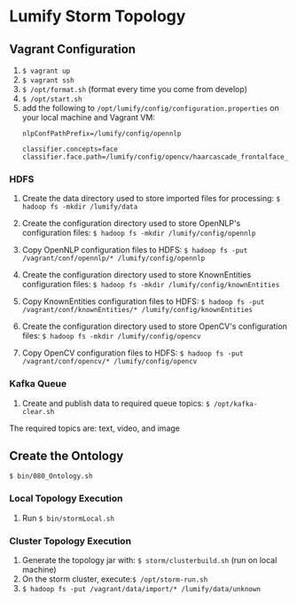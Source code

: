 # Lumify Storm Topology

## Vagrant Configuration
1. ```$ vagrant up```
2. ```$ vagrant ssh```
3. ```$ /opt/format.sh``` (format every time you come from develop)
4. ```$ /opt/start.sh```
5. add the following to ```/opt/lumify/config/configuration.properties``` on your local machine and Vagrant VM:
	```
	nlpConfPathPrefix=/lumify/config/opennlp
	
	classifier.concepts=face
	classifier.face.path=/lumify/config/opencv/haarcascade_frontalface_alt.xml
	```

### HDFS

1. Create the data directory used to store imported files for processing:
`$ hadoop fs -mkdir /lumify/data`

2. Create the configuration directory used to store OpenNLP's configuration files:
`$ hadoop fs -mkdir /lumify/config/opennlp`

3. Copy OpenNLP configuration files to HDFS:
`$ hadoop fs -put /vagrant/conf/opennlp/* /lumify/config/opennlp`

4. Create the configuration directory used to store KnownEntities configuration files:
`$ hadoop fs -mkdir /lumify/config/knownEntities`

5. Copy KnownEntities configuration files to HDFS:
`$ hadoop fs -put /vagrant/conf/knownEntities/* /lumify/config/knownEntities`

6. Create the configuration directory used to store OpenCV's configuration files:
`$ hadoop fs -mkdir /lumify/config/opencv`

7. Copy OpenCV configuration files to HDFS:
`$ hadoop fs -put /vagrant/conf/opencv/* /lumify/config/opencv`

### Kafka Queue

1. Create and publish data to required queue topics:
`$ /opt/kafka-clear.sh`

The required topics are: text, video, and image

## Create the Ontology
`$ bin/080_Ontology.sh`

### Local Topology Execution
1. Run `$ bin/stormLocal.sh`

### Cluster Topology Execution
1. Generate the topology jar with: `$ storm/clusterbuild.sh`  (run on local machine)
2. On the storm cluster, execute:`$ /opt/storm-run.sh`
3. `$ hadoop fs -put /vagrant/data/import/* /lumify/data/unknown`
